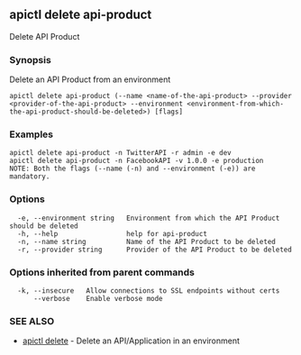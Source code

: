 ## apictl delete api-product

Delete API Product

### Synopsis

Delete an API Product from an environment

```
apictl delete api-product (--name <name-of-the-api-product> --provider <provider-of-the-api-product> --environment <environment-from-which-the-api-product-should-be-deleted>) [flags]
```

### Examples

```
apictl delete api-product -n TwitterAPI -r admin -e dev
apictl delete api-product -n FacebookAPI -v 1.0.0 -e production
NOTE: Both the flags (--name (-n) and --environment (-e)) are mandatory.
```

### Options

```
  -e, --environment string   Environment from which the API Product should be deleted
  -h, --help                 help for api-product
  -n, --name string          Name of the API Product to be deleted
  -r, --provider string      Provider of the API Product to be deleted
```

### Options inherited from parent commands

```
  -k, --insecure   Allow connections to SSL endpoints without certs
      --verbose    Enable verbose mode
```

### SEE ALSO

* [apictl delete](apictl_delete.md)	 - Delete an API/Application in an environment

